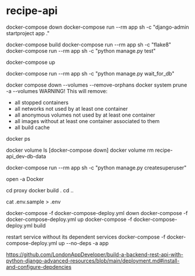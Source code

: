 # recipe-api

docker-compose down
docker-compose run --rm app sh -c "django-admin startproject app ."

docker-compose build
docker-compose run --rm app sh -c "flake8"
docker-compose run --rm app sh -c "python manage.py test"

docker-compose up


docker-compose run --rm app sh -c "python manage.py wait_for_db"


docker compose down --volumes --remove-orphans
docker system prune -a --volumes
WARNING! This will remove:
  - all stopped containers
  - all networks not used by at least one container
  - all anonymous volumes not used by at least one container
  - all images without at least one container associated to them
  - all build cache

docker ps


docker volume ls
[docker-compose down]
docker volume rm recipe-api_dev-db-data

docker-compose run --rm app sh -c "python manage.py createsuperuser"

open -a Docker



cd proxy
docker build .
cd ..


cat .env.sample > .env

docker-compose -f docker-compose-deploy.yml down
docker-compose -f docker-compose-deploy.yml up
docker-compose -f docker-compose-deploy.yml build

restart service without its dependent services
docker-compose -f docker-compose-deploy.yml up --no-deps -a app

https://github.com/LondonAppDeveloper/build-a-backend-rest-api-with-python-django-advanced-resources/blob/main/deployment.md#install-and-configure-depdencies
